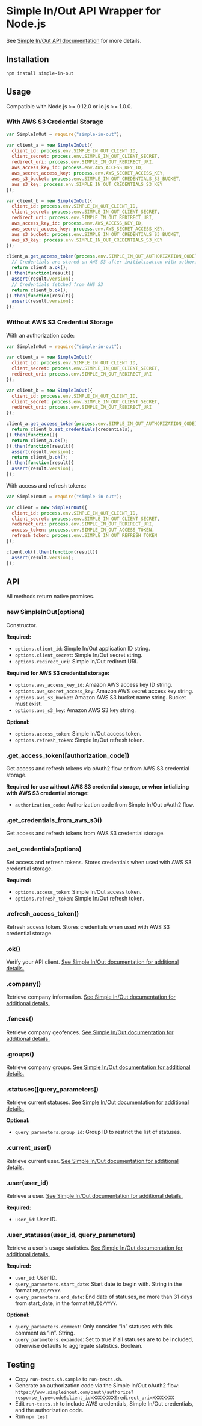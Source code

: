 Simple In/Out API Wrapper for Node.js
=====================================

See [Simple In/Out API documentation](http://www.simplymadeapps.com/developers/simpleinout/) for more details.

## Installation

```
npm install simple-in-out
```

## Usage

Compatible with Node.js >= 0.12.0 or io.js >= 1.0.0.

### With AWS S3 Credential Storage

```js
var SimpleInOut = require("simple-in-out");

var client_a = new SimpleInOut({
  client_id: process.env.SIMPLE_IN_OUT_CLIENT_ID,
  client_secret: process.env.SIMPLE_IN_OUT_CLIENT_SECRET,
  redirect_uri: process.env.SIMPLE_IN_OUT_REDIRECT_URI,
  aws_access_key_id: process.env.AWS_ACCESS_KEY_ID,
  aws_secret_access_key: process.env.AWS_SECRET_ACCESS_KEY,
  aws_s3_bucket: process.env.SIMPLE_IN_OUT_CREDENTIALS_S3_BUCKET,
  aws_s3_key: process.env.SIMPLE_IN_OUT_CREDENTIALS_S3_KEY
});

var client_b = new SimpleInOut({
  client_id: process.env.SIMPLE_IN_OUT_CLIENT_ID,
  client_secret: process.env.SIMPLE_IN_OUT_CLIENT_SECRET,
  redirect_uri: process.env.SIMPLE_IN_OUT_REDIRECT_URI,
  aws_access_key_id: process.env.AWS_ACCESS_KEY_ID,
  aws_secret_access_key: process.env.AWS_SECRET_ACCESS_KEY,
  aws_s3_bucket: process.env.SIMPLE_IN_OUT_CREDENTIALS_S3_BUCKET,
  aws_s3_key: process.env.SIMPLE_IN_OUT_CREDENTIALS_S3_KEY
});

client_a.get_access_token(process.env.SIMPLE_IN_OUT_AUTHORIZATION_CODE).then(function(){
  // Credentials are stored on AWS S3 after initialization with authorization code
  return client_a.ok();
}).then(function(result){
  assert(result.version);
  // Credentials fetched from AWS S3
  return client_b.ok();
}).then(function(result){
  assert(result.version);
});
```

### Without AWS S3 Credential Storage

With an authorization code:

```js
var SimpleInOut = require("simple-in-out");

var client_a = new SimpleInOut({
  client_id: process.env.SIMPLE_IN_OUT_CLIENT_ID,
  client_secret: process.env.SIMPLE_IN_OUT_CLIENT_SECRET,
  redirect_uri: process.env.SIMPLE_IN_OUT_REDIRECT_URI
});

var client_b = new SimpleInOut({
  client_id: process.env.SIMPLE_IN_OUT_CLIENT_ID,
  client_secret: process.env.SIMPLE_IN_OUT_CLIENT_SECRET,
  redirect_uri: process.env.SIMPLE_IN_OUT_REDIRECT_URI
});

client_a.get_access_token(process.env.SIMPLE_IN_OUT_AUTHORIZATION_CODE).then(function(credentials){
  return client_b.set_credentials(credentials);
}).then(function(){
  return client_a.ok();
}).then(function(result){
  assert(result.version);
  return client_b.ok();
}).then(function(result){
  assert(result.version);
});
```

With access and refresh tokens:

```js
var SimpleInOut = require("simple-in-out");

var client = new SimpleInOut({
  client_id: process.env.SIMPLE_IN_OUT_CLIENT_ID,
  client_secret: process.env.SIMPLE_IN_OUT_CLIENT_SECRET,
  redirect_uri: process.env.SIMPLE_IN_OUT_REDIRECT_URI,
  access_token: process.env.SIMPLE_IN_OUT_ACCESS_TOKEN,
  refresh_token: process.env.SIMPLE_IN_OUT_REFRESH_TOKEN
});

client.ok().then(function(result){
  assert(result.version);
});
```

## API

All methods return native promises.

### new SimpleInOut(options)

Constructor.

__Required:__

 * `options.client_id`: Simple In/Out application ID string.
 * `options.client_secret`: Simple In/Out secret string.
 * `options.redirect_uri`: Simple In/Out redirect URI.

__Required for AWS S3 credential storage:__

 * `options.aws_access_key_id`: Amazon AWS access key ID string.
 * `options.aws_secret_access_key`: Amazon AWS secret access key string.
 * `options.aws_s3_bucket`: Amazon AWS S3 bucket name string. Bucket must exist.
 * `options.aws_s3_key`: Amazon AWS S3 key string.

__Optional:__

 * `options.access_token`: Simple In/Out access token.
 * `options.refresh_token`: Simple In/Out refresh token.

### .get_access_token([authorization_code])

Get access and refresh tokens via oAuth2 flow or from AWS S3 credential storage.

__Required for use without AWS S3 credential storage, or when intializing with AWS S3 credential storage:__

 * `authorization_code`: Authorization code from Simple In/Out oAuth2 flow.

### .get_credentials_from_aws_s3()

Get access and refresh tokens from AWS S3 credential storage.

### .set_credentials(options)

Set access and refresh tokens. Stores credentials when used with AWS S3 credential storage.

__Required:__

 * `options.access_token`: Simple In/Out access token.
 * `options.refresh_token`: Simple In/Out refresh token.

### .refresh_access_token()

Refresh access token. Stores credentials when used with AWS S3 credential storage.

### .ok()

Verify your API client. [See Simple In/Out documentation for additional details.](http://www.simplymadeapps.com/developers/simpleinout/index.html#ok)

### .company()

Retrieve company information. [See Simple In/Out documentation for additional details.](http://www.simplymadeapps.com/developers/simpleinout/index.html#company)

### .fences()

Retrieve company geofences. [See Simple In/Out documentation for additional details.](http://www.simplymadeapps.com/developers/simpleinout/index.html#geofences)

### .groups()

Retrieve company groups. [See Simple In/Out documentation for additional details.](http://www.simplymadeapps.com/developers/simpleinout/index.html#groups)

### .statuses([query_parameters])

Retrieve current statuses. [See Simple In/Out documentation for additional details.](http://www.simplymadeapps.com/developers/simpleinout/index.html#statuses)

__Optional:__

 * `query_parameters.group_id`: Group ID to restrict the list of statuses.

### .current_user()

Retrieve current user. [See Simple In/Out documentation for additional details.](http://www.simplymadeapps.com/developers/simpleinout/index.html#get-the-current-user)

### .user(user_id)

Retrieve a user. [See Simple In/Out documentation for additional details.](http://www.simplymadeapps.com/developers/simpleinout/index.html#get-user)

__Required:__

 * `user_id`: User ID.

### .user_statuses(user_id, query_parameters)

Retrieve a user's usage statistics. [See Simple In/Out documentation for additional details.](http://www.simplymadeapps.com/developers/simpleinout/index.html#get-user-statuses)

__Required:__

 * `user_id`: User ID.
 * `query_parameters.start_date`: Start date to begin with. String in the format `MM/DD/YYYY`.
 * `query_parameters.end_date`: End date of statuses, no more than 31 days from start_date, in the format `MM/DD/YYYY`.

__Optional:__

 * `query_parameters.comment`: Only consider “in” statuses with this comment as “in”. String.
 * `query_parameters.expanded`: Set to true if all statuses are to be included, otherwise defaults to aggregate statistics. Boolean.

## Testing

 * Copy `run-tests.sh.sample` to `run-tests.sh`.
 * Generate an authorization code via the Simple In/Out oAuth2 flow: `https://www.simpleinout.com/oauth/authorize?response_type=code&client_id=XXXXXXXX&redirect_uri=XXXXXXXX`
 * Edit `run-tests.sh` to include AWS credentials, Simple In/Out credentials, and the authorization code.
 * Run `npm test`
